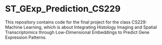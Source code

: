 # ST_GExp_Prediction_CS229
This repository contains code for the final project for the class CS229: Machine Learning, which is about Integrating Histology Imaging and Spatial Transcriptomics through Low-Dimensional Embeddings to Predict Gene Expression Patterns.

